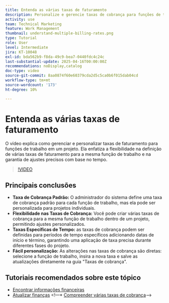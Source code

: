 ```yaml
---
title: Entenda as várias taxas de faturamento
description: Personalize e gerencie taxas de cobrança para funções de trabalho no nível do projeto.
activity: use
team: Technical Marketing
feature: Work Management
thumbnail: understand-multiple-billing-rates.png
type: Tutorial
role: User
level: Intermediate
jira: KT-10048
exl-id: bda562b9-f8da-49c9-bea7-0440fdc4c24c
last-substantial-update: 2025-04-16T00:00:00Z
recommendations: noDisplay,catalog
doc-type: video
source-git-commit: 8aa0874f60e60379cda2d5c5ca0b6f015dab04cd
workflow-type: tm+mt
source-wordcount: '173'
ht-degree: 10%

---
```



# Entenda as várias taxas de faturamento

O vídeo explica como gerenciar e personalizar taxas de faturamento para funções de trabalho em um projeto. &#x200B;Ela enfatiza a flexibilidade na definição de várias taxas de faturamento para a mesma função de trabalho e na garantia de ajustes precisos com base no tempo. &#x200B;


>[!VIDEO](https://video.tv.adobe.com/v/3457652/?quality=12&learn=on&enablevpops)

## Principais conclusões


* **Taxa de Cobrança Padrão:** O administrador do sistema define uma taxa de cobrança padrão para cada função de trabalho, mas ela pode ser personalizada para projetos individuais. &#x200B;
* **Flexibilidade nas Taxas de Cobrança:** Você pode criar várias taxas de cobrança para a mesma função de trabalho dentro de um projeto, permitindo ajustes personalizados. &#x200B;
* **Taxas Específicas de Tempo:** as taxas de cobrança podem ser definidas para períodos de tempo específicos adicionando datas de início e término, garantindo uma aplicação de taxa precisa durante diferentes fases do projeto. &#x200B;
* **Fácil personalização:** As alterações nas taxas de cobrança são diretas: selecione a função de trabalho, insira a nova taxa e salve as atualizações diretamente na guia &quot;Taxas de cobrança&quot;. &#x200B;

## Tutoriais recomendados sobre este tópico

* [Encontrar informações financeiras](/help/manage-work/project-finances/find-financial-information.md)
* [Atualizar finanças](/help/manage-work/project-finances/update-and-review-finances.md)
&lt;!—* [Compreender várias taxas de cobrança](/help/manage-work/project-finances/multiple-billing-rates.md)—>

